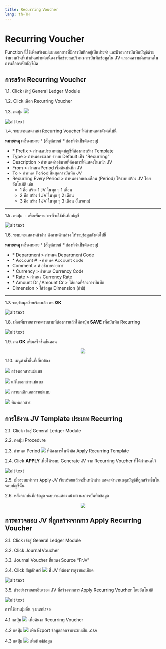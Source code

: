 ```yaml
---
title: Recurring Voucher
lang: th-TH
---
```


# Recurring Voucher

Function นี้ใช้เพื่อสร้างแม่แบบเอกสารที่มีการบันทึกอยู่เป็นประจำ และมีรอบการบันทึกบัญชีด้วยจำนวนเงินที่เท่ากันอย่างต่อเนื่อง เพื่อช่วยลดปริมาณการบันทึกข้อมูลใน JV และลดความผิดพลาดในการเลือกรหัสบัญชีผิด

## การสร้าง Recurring Voucher

1.1. Click เข้าสู่ General Ledger Module

1.2. Click เลือก Recurring Voucher

1.3. กดปุ่ม <img src="../public/add_icon.png" style="display: inline-block;" />

![alt text](image-34.png)

1.4. ระบบจะแสดงหน้า Recurring Voucher ให้กำหนดค่าดังต่อไปนี้

**หมายเหตุ** เครื่องหมาย <span class="asterisk">\*</span>
(สัญลักษณ์ \* ช่องที่จำเป็นต้องระบุ)

- <span class="asterisk">\*</span> Prefix > กำหนดประเภทสมุดบัญชีที่ต้องการสร้าง Template
- Type > กำหนดประเภท ระบบ Default เป็น “Recurring”
- Description > กำหนดคำอธิบายที่ต้องการให้แสดงในหน้า JV
- From > กำหนด Period เริ่มต้นบันทึก JV
- To > กำหนด Period สิ้นสุดการบันทึก JV
- Recurring Every Period > กำหนดรอบของเดือน (Period) ให้ระบบสร้าง JV โดยอัตโนมัติ เช่น
  - 1 คือ สร้าง 1 JV ในทุก ๆ 1 เดือน
  - 2 คือ สร้าง 1 JV ในทุก ๆ 2 เดือน
  - 3 คือ สร้าง 1 JV ในทุก ๆ 3 เดือน (ไตรมาส)

---

1.5. กดปุ่ม + เพื่อเพิ่มรายการที่จะใช้บันทึกบัญชี

![alt text](image-35.png)

1.6. ระบบจะแสดงหน้าต่าง ดังภาพด้านล่าง ให้ระบุข้อมูลดังต่อไปนี้

**หมายเหตุ** เครื่องหมาย <span class="asterisk">\*</span>
(สัญลักษณ์ \* ช่องที่จำเป็นต้องระบุ)

- <span class="asterisk">\*</span> Department > กำหนด Department Code
- <span class="asterisk">\*</span> Account # > กำหนด Account code
- Comment > คำอธิบายรายการ
- <span class="asterisk">\*</span> Currency > กำหนด Currency Code
- <span class="asterisk">\*</span> Rate > กำหนด Currency Rate
- <span class="asterisk">\*</span> Amount Dr / Amount Cr > ใส่ยอดที่ต้องการบันทึก
- Dimension > ใส่ข้อมูล Dimension (ถ้ามี)

---

1.7. ระบุข้อมูลเรียบร้อยแล้ว กด **<span class="btn">OK</span>**

![alt text](image-36.png)

1.8. เมื่อเพิ่มรายการจนครบตามที่ต้องการแล้วให้กดปุ่ม **<span class="btn">SAVE</span>** เพื่อบันทึก Recurring

![alt text](image-37.png)

1.9. กด **<span class="btn">OK</span>** เพื่อเสร็จสิ้นขั้นตอน

<p align="center">
    <img src="./image-4.png"  />
</p>

1.10. เมนูคำสั่งอื่นที่เกี่ยวข้อง

<img src="../public/add_icon.png" style="display: inline-block;" /> สร้างเอกสารแม่แบบ

<img src="../public/edit_icon.png" style="display: inline-block;" /> แก้ไขเอกสารแม่แบบ

<img src="../public/del_icon.png" style="display: inline-block;" /> การยกเลิกเอกสารแม่แบบ

<img src="../public/print_icon.svg" style="display: inline-block;" /> พิมพ์เอกสาร

## การใช้งาน JV Template ประเภท Recurring

2.1. Click เข้าสู่ General Ledger Module

2.2. กดปุ่ม Procedure

2.3. กำหนด Period <img src="./image-38.png" style="display: inline-block;" /> ที่ต้องการในหัวข้อ Apply Recurring Template

2.4. Click **<span class="btn">APPLY</span>** เพื่อให้ระบบ Generate JV จาก Recurring Voucher ที่ได้กำหนดไว้

![alt text](image-39.png)

2.5. เมื่อระบบทำการ Apply JV เรียบร้อยแล้วจะขึ้นหน้าต่าง แสดงจำนวนสมุดบัญชีที่ถูกสร้างขึ้นในรอบบัญชีนั้น

2.6. หลังจากบันทึกข้อมูล ระบบจะแสดงหน้าต่างผลการบันทึกข้อมูล

<p align="center">
    <img src="./image-40.png"  />
</p>

## การตรวจสอบ JV ที่ถูกสร้างจากการ Apply Recurring Voucher

3.1. Click เข้าสู่ General Ledger Module

3.2. Click Journal Voucher

3.3. Journal Voucher ที่แสดง Source “FrJv”

3.4. Click สัญลักษณ์ <img src="./image-29.png" style="display: inline-block;" /> ที่ JV ที่ต้องการดูรายละเอียด

![alt text](image-41.png)

3.5. ตัวอย่างรายละเอียดของ JV ที่สร้างจากการ Apply Recurring Voucher โดยอัตโนมัติ

![alt text](image-42.png)

การใช้งานปุ่มอื่น ๆ บนหน้าจอ

4.1 กดปุ่ม <img src="../public/search_icon.svg" style="display: inline-block;" /> เพื่อค้นหา Recurring Voucher

4.2 กดปุ่ม <img src="../public/cloud_download_icon.svg" style="display: inline-block;" /> เพื่อ Export ข้อมูลออกจากระบบเป็น .csv

4.3 กดปุ่ม <img src="../public/print_icon.svg" style="display: inline-block;" /> เพื่อพิมพ์ข้อมูล
